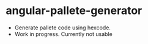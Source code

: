 # angular-pallete-generator
- Generate pallete code using hexcode.
- Work in progress. Currently not usable
